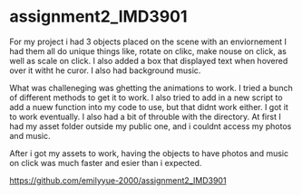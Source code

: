 # assignment2_IMD3901

For my project i had 3 objects placed on the scene with an enviornement
I had them all do unique things like, rotate on clikc, make nouse on click,
as well as scale on click. I also added a box that displayed text when hovered over it 
witht he curor. I also had background music.

What was challeneging was ghetting the animations to work. I tried a bunch of
different methods to get it to work. I also tried to add in a new script to add a nuew
function into my code to use, but that didnt work either. I got it to work eventually. 
I also had a bit of throuble with the directory. At first I had my asset folder
outside my public one, and i couldnt access my photos and music.

After i got my assets to work, having the objects to have photos and music on click 
was much faster and esier than i expected.

https://github.com/emilyyue-2000/assignment2_IMD3901
